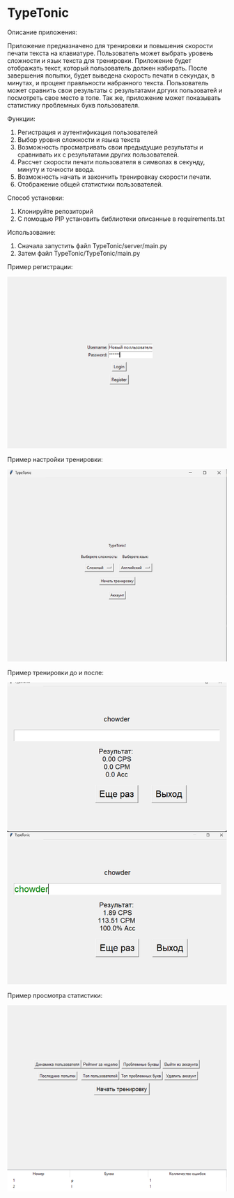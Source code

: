 # TypeTonic
Описание приложения:

Приложение предназначено для тренировки и повышения скорости печати текста на клавиатуре. Пользователь может выбрать уровень сложности и язык текста для тренировки.
Приложение будет отображать текст, который пользователь должен набирать. После завершения попытки, будет выведена скорость печати в секундах, в минутах, и процент правльности набранного текста.
Пользователь может сравнить свои результаты с результатами дргуих пользоватей и посмотреть свое место в топе. Так же, приложение может показывать статистику проблемных букв пользователя.
  
Функции:
  1) Регистрация и аутентификация пользователей
  2) Выбор уровня сложности и языка текста
  3) Возможность просматривать свои предыдущие результаты и сравнивать их с результатами других пользователей.
  4) Рассчет скорости печати пользователя в символах в секунду, минуту и точности ввода.
  5) Возможность начать и закончить тренировкау скорости печати.
  6) Отображение общей статистики пользователей.

Способ установки:
  1) Клонируйте репозиторий
  2) С помощью PIP установить библиотеки описанные в requirements.txt

Использование:
  1) Сначала запустить файл TypeTonic/server/main.py
  2) Затем файл TypeTonic/TypeTonic/main.py


Пример регистрации:

![img.png](pic/img.png)

Пример настройки тренировки: 

![img.png](pic/2.png)

Пример тренировки до и после: 

![img.png](pic/6.png)
![img_1.png](pic/img_1.png)

Пример просмотра статистики: 

![img_2.png](pic/img_2.png)

